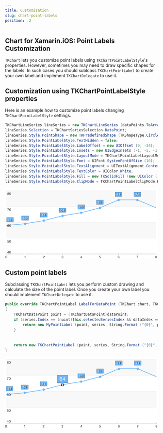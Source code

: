 ```yaml
---
title: Customization
slug: chart-point-labels
position: .2
---
```


## Chart for Xamarin.iOS: Point Labels Customization

<code>TKChart</code> lets you customize point labels using <code>TKChartPointLabelStyle</code>'s properties. However, sometimes you may need to draw specific shapes for the labels. In such cases you should sublcass <code>TKChartPointLabel</code> to create your own label and implement <code>TKChartDelegate</code> to use it.

## Customization using TKChartPointLabelStyle properties

Here is an example how to customize point labels changing <code>TKChartPointLabelStyle</code> settings.

```C#
TKChartLineSeries lineSeries = new TKChartLineSeries (dataPoints.ToArray ());
lineSeries.Selection = TKChartSeriesSelection.DataPoint;
lineSeries.Style.PointShape = new TKPredefinedShape (TKShapeType.Circle, new SizeF (8, 8));
lineSeries.Style.PointLabelStyle.TextHidden = false;
lineSeries.Style.PointLabelStyle.LabelOffset = new UIOffset (0, -24);
lineSeries.Style.PointLabelStyle.Insets = new UIEdgeInsets (-1, -5, -1, -5);
lineSeries.Style.PointLabelStyle.LayoutMode = TKChartPointLabelLayoutMode.Manual;
lineSeries.Style.PointLabelStyle.Font = UIFont.SystemFontOfSize (10);
lineSeries.Style.PointLabelStyle.TextAlignment = UITextAlignment.Center;
lineSeries.Style.PointLabelStyle.TextColor = UIColor.White;
lineSeries.Style.PointLabelStyle.Fill = new TKSolidFill (new UIColor ((float)(108 / 255.0), (float)(181 / 255.0), (float)(250 / 255.0), (float)1.0));
lineSeries.Style.PointLabelStyle.ClipMode = TKChartPointLabelClipMode.Hidden;
```

![](../../images/chart-point-labels-customization001.png)

## Custom point labels

Subclassing <code>TKChartPointLabel</code> lets you perform custom drawing and calculate the size of the point label. Once you create your own label you should implement <code>TKChartDelegate</code> to use it.

```C#
public override TKChartPointLabel LabelForDataPoint (TKChart chart, TKChartData dataPoint, string propertyName, TKChartSeries series, nuint dataIndex)
{
    TKChartDataPoint point = (TKChartDataPoint)dataPoint;
    if (series.Index == (nuint)this.selectedSeriesIndex && dataIndex == (nuint)this.selectedDataPointIndex) {
        return new MyPointLabel (point, series, String.Format ("{0}", point.DataYValue));
    }

                
    return new TKChartPointLabel (point, series, String.Format ("{0}", point.DataYValue));
}
```

![](../../images/chart-point-labels-customization002.png)

